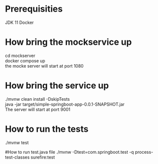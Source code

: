 # Prerequisities
JDK 11
Docker

# How bring the mockservice up
cd mockserver  
docker compose up  
the mocke server will start at port 1080

# How bring the service up
./mvnw clean install -DskipTests  
java -jar target/simple-springboot-app-0.0.1-SNAPSHOT.jar  
The server will start at port 9001

# How to run the tests
./mvnw test  

#How to run test.java file 
./mvnw -Dtest=com.springboot.test -q process-test-classes surefire:test